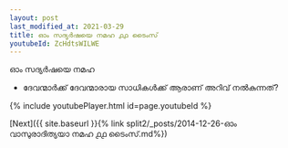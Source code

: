 ```yaml
---
layout: post
last_modified_at: 2021-03-29
title: ഓം സദ്യർഷയെ നമഹ ൧൧ ടൈംസ്
youtubeId: ZcHdtsWILWE
---
```

 
 
 ഓം സദ്യർഷയെ നമഹ 
 
 -  ദേവന്മാർക്ക് ദേവന്മാരായ സാധികൾക്ക് ആരാണ് അറിവ് നൽകുന്നത്? 
 
  
 
  
 
 
 
 
 
 


{% include youtubePlayer.html id=page.youtubeId %}
 
[Next]({{ site.baseurl }}{% link  split2/_posts/2014-12-26-ഓം വാസുരാദിത്യയാ നമഹ ൧൧ ടൈംസ്.md%})
 
